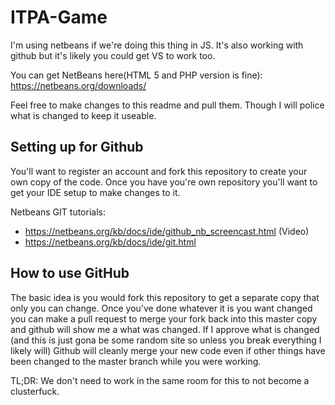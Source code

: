 # ITPA-Game
I'm using netbeans if we're doing this thing in JS. It's also working with github but it's likely you could get VS to work too.

You can get NetBeans here(HTML 5 and PHP version is fine): https://netbeans.org/downloads/

Feel free to make changes to this readme and pull them. Though I will police what is changed to keep it useable.

## Setting up for Github
You'll want to register an account and fork this repository to create your own copy of the code. Once you have you're own repository you'll want to get your IDE setup to make changes to it.

Netbeans GIT tutorials:
- https://netbeans.org/kb/docs/ide/github_nb_screencast.html (Video)
- https://netbeans.org/kb/docs/ide/git.html

## How to use GitHub
The basic idea is you would fork this repository to get a separate copy that only you can change. Once you've done whatever it is you want changed you can make a pull request to merge your fork back into this master copy and github will show me a what was changed. If I approve what is changed (and this is just gona be some random site so unless you break everything I likely will) Github will cleanly merge your new code even if other things have been changed to the master branch while you were working.

TL;DR: We don't need to work in the same room for this to not become a clusterfuck.
